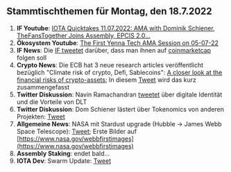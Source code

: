 ## Stammtischthemen für Montag, den 18.7.2022

1. **IF Youtube**: [IOTA Quicktakes 11.07.2022: AMA with Dominik Schiener, TheFansTogether Joins Assembly, EPCIS 2.0...](https://www.youtube.com/watch?v=020LE1SIDUA)
2. **Ökosystem Youtube**: [The First Yenna Tech AMA Session on 05-07-22](https://www.youtube.com/watch?v=IvWkyASrVns)
3. **IF News**: Die [IF tweetet](https://twitter.com/iota/status/1546796522607677442?s=20&t=pQNBdWktaxwbD1DuPFxljQ) darüber, dass man ihnen auf [coinmarketcap](https://coinmarketcap.com/community/profile/IOTA_Foundation) folgen soll 
4. **Crypto News**: Die ECB hat 3 neue research articles veröffentlicht bezüglich "Climate risk of crypto, Defi, Sablecoins": [A closer look at the financial risks of crypto-assets](https://www.ecb.europa.eu/pub/financial-stability/macroprudential-bulletin/html/index.en.html); In diesem [Tweet](https://twitter.com/paddi_hansen/status/1546814639207370755?s=20&t=mynAyPDG0BLu-MfG9IfjpA) wird das kurz zusammengefasst
5. **Twitter Diskussion**: Navin Ramachandran [tweetet](https://twitter.com/navinram999/status/1546615594384084998?s=20&t=PYbrwmVo9JeSXCst0sCEOA) über digitale Identität und die Vorteile von DLT
6. **Twitter Diskussion**: Dom Schiener lästert über Tokenomics von anderen Projekten: [Tweet](https://twitter.com/DomSchiener/status/1546887917645316097?s=20&t=Pr-pHTkD9tdp35tjHEQoMg)
7. **Allgemeine News**: NASA mit Stardust upgrade (Hubble -> James Webb Space Telescope): [Tweet](https://twitter.com/NASAWebb/status/1546877197583060993?s=20&t=Pr-pHTkD9tdp35tjHEQoMg); Erste Bilder auf [https://www.nasa.gov/webbfirstimages](https://www.nasa.gov/webbfirstimages)
8. **Assembly Staking**: endet bald...
9. **IOTA Dev**: Swarm Update: [Tweet](https://twitter.com/iota_swarm/status/1546909829070995457?s=20&t=WtCVFS_UfjCHzImep0tiUA)

